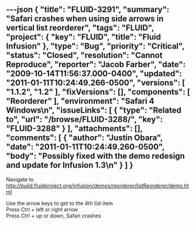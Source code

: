 ---json
{
  "title": "FLUID-3291",
  "summary": "Safari crashes when using side arrows in vertical list reorderer",
  "tags": "FLUID",
  "project": {
    "key": "FLUID",
    "title": "Fluid Infusion"
  },
  "type": "Bug",
  "priority": "Critical",
  "status": "Closed",
  "resolution": "Cannot Reproduce",
  "reporter": "Jacob Farber",
  "date": "2009-10-14T11:56:37.000-0400",
  "updated": "2011-01-11T10:24:49.266-0500",
  "versions": [
    "1.1.2",
    "1.2"
  ],
  "fixVersions": [],
  "components": [
    "Reorderer"
  ],
  "environment": "Safari 4 Windows\n",
  "issueLinks": [
    {
      "type": "Related to",
      "url": "/browse/FLUID-3288/",
      "key": "FLUID-3288"
    }
  ],
  "attachments": [],
  "comments": [
    {
      "author": "Justin Obara",
      "date": "2011-01-11T10:24:49.260-0500",
      "body": "Possibly fixed with the demo redesign and update for Infusion 1.3\n"
    }
  ]
}
---
Navigate to \
<http://build.fluidproject.org/infusion/demos/reorderer/listReorderer/demo.html>

Use the arrow keys to get to the 4th list item\
Press Ctrl + left or right arrow\
Press Ctrl + up or down, Safari crashes

        